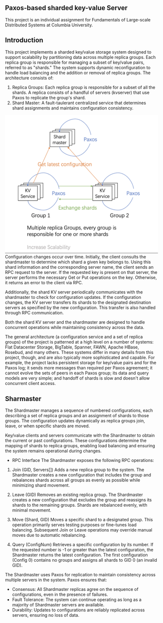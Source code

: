 ## Paxos-based sharded key-value Server
This project is an individual assignment for Fundamentals of Large-scale Distributed Systems at Columbia University.
## Introduction
This project implements a sharded key/value storage system designed to support scalability by partitioning data across multiple replica groups. Each replica group is responsible for managing a subset of key/value pairs, referred to as "shards." The system supports dynamic reconfiguration to handle load balancing and the addition or removal of replica groups. The architecture consists of:

1. Replica Groups: Each replica group is responsible for a subset of all the shards. A replica consists of a handful of servers (kvserver) that use Paxos to replicate the group's shard.
2. Shard Master: A fault-taulerant centralized service that determines shard assignments and maintains configuration consistency.

![Alt text for the image](./paxos-shard.png)
Configuration changes occur over time. Initially, the client consults the shardmaster to determine which shard a given key belongs to. Using this shard information and the corresponding server name, the client sends an RPC request to the server. If the requested key is present on that server, the server performs the necessary Get or Put operations on the key. Otherwise, it returns an error to the client via RPC.

Additionally, the shard KV server periodically communicates with the shardmaster to check for configuration updates. If the configuration changes, the KV server transfers its shards to the designated destination servers as specified by the new configuration. This transfer is also handled through RPC communication.

Both the shard KV server and the shardmaster are designed to handle concurrent operations while maintaining consistency across the data.

The general architecture (a configuration service and a set of replica groups) of the project is patterned at a high level on a number of systems: Flat Datacenter Storage, BigTable, Spanner, FAWN, Apache HBase, Rosebud, and many others. These systems differ in many details from this project, though, and are also typically more sophisticated and capable. For example, the project lacks persistent storage for key/value pairs and for the Paxos log; it sends more messages than required per Paxos agreement; it cannot evolve the sets of peers in each Paxos group; its data and query models are very simple; and handoff of shards is slow and doesn't allow concurrent client access.

## Sharmaster
The Shardmaster manages a sequence of numbered configurations, each describing a set of replica groups and an assignment of shards to those groups. The configuration updates dynamically as replica groups join, leave, or when specific shards are moved.

Key/value clients and servers communicate with the Shardmaster to obtain the current or past configurations. These configurations determine the mapping of shards to replica groups, enabling load balancing and ensuring the system remains operational during changes.

- RPC Interface
The Shardmaster exposes the following RPC operations:

1. Join (GID, Servers[])
Adds a new replica group to the system. The Shardmaster creates a new configuration that includes the group and rebalances shards across all groups as evenly as possible while minimizing shard movement.

2. Leave (GID)
Removes an existing replica group. The Shardmaster creates a new configuration that excludes the group and reassigns its shards to the remaining groups. Shards are rebalanced evenly, with minimal movement.

3. Move (Shard, GID)
Moves a specific shard to a designated group. This operation primarily serves testing purposes or fine-tunes load balancing. Subsequent Join or Leave operations may override manual moves due to automatic rebalancing.

4. Query (ConfigNum)
Retrieves a specific configuration by its number. If the requested number is -1 or greater than the latest configuration, the Shardmaster returns the latest configuration. The first configuration (Config 0) contains no groups and assigns all shards to GID 0 (an invalid GID).

The Shardmaster uses Paxos for replication to maintain consistency across multiple servers in the system. Paxos ensures that:

- Consensus: All Shardmaster replicas agree on the sequence of configurations, even in the presence of failures.
- Fault Tolerance: The system can continue operating as long as a majority of Shardmaster servers are available.
- Durability: Updates to configurations are reliably replicated across servers, ensuring no loss of data.

